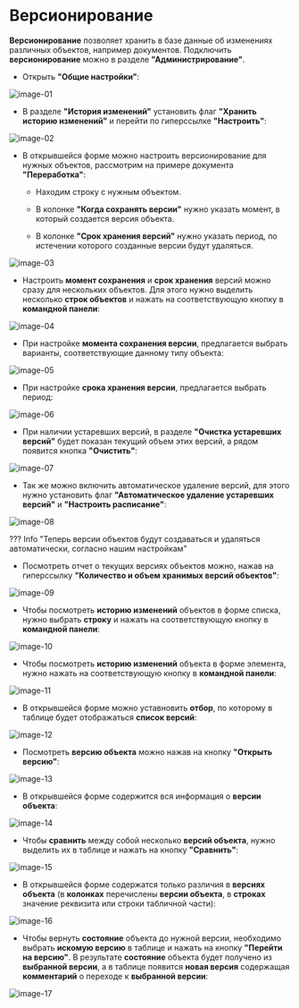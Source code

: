 # Версионирование


**Версионирование** позволяет хранить в базе данные об изменениях различных объектов, например документов.
Подключить **версионирование** можно в разделе **"Администрирование"**.

-   Открыть **"Общие настройки"**:

![image-01](Versioning.assets/image-01.png)
    
-   В разделе **"История изменений"** установить флаг **"Хранить историю изменений"** и перейти по гиперссылке **"Настроить"**:

![image-02](Versioning.assets/image-02.png)

-   В открывшейся форме можно настроить версионирование для нужных объектов, рассмотрим на примере документа **"Переработка"**:
  
    -   Находим строку с нужным объектом.
  
    -   В колонке **"Когда сохранять версии"** нужно указать момент, в который создается версия объекта.
  
    -   В колонке **"Срок хранения версий"** нужно указать период, по истечении которого созданные версии будут удаляться.
  
![image-03](Versioning.assets/image-03.png)
    
-   Настроить **момент сохранения** и **срок хранения** версий можно сразу для нескольких объектов. Для этого нужно выделить несколько **строк объектов** и нажать на соответствующую кнопку в **командной панели**:

![image-04](Versioning.assets/image-04.png)
    
-   При настройке **момента сохранения версии**, предлагается выбрать варианты, соответствующие данному типу объекта:
    
![image-05](Versioning.assets/image-05.png)
    
-   При настройке **срока хранения версии**, предлагается выбрать период:

![image-06](Versioning.assets/image-06.png)

-   При наличии устаревших версий, в разделе **"Очистка устаревших версий"** будет показан текущий объем этих версий, а рядом появится кнопка **"Очистить"**:

![image-07](Versioning.assets/image-07.png)

-   Так же можно включить автоматическое удаление версий, для этого нужно установить флаг **"Автоматическое удаление устаревших версий"** и **"Настроить расписание"**:

![image-08](Versioning.assets/image-08.png)

??? Info "Теперь версии объектов будут создаваться и удаляться автоматически, согласно нашим настройкам"
    
-   Посмотреть отчет о текущих версиях объектов можно, нажав на гиперссылку **"Количество и объем хранимых версий объектов"**:

![image-09](Versioning.assets/image-09.png)
    
-   Чтобы посмотреть **историю изменений** объектов в форме списка, нужно выбрать **строку** и нажать на соответствующую кнопку в **командной панели**:

![image-10](Versioning.assets/image-10.png)
        
-   Чтобы посмотреть **историю изменений** объекта в форме элемента, нужно нажать на соответствующую кнопку в **командной панели**:

![image-11](Versioning.assets/image-11.png)
    
-   В открывшейся форме можно уставновить **отбор**, по которому в таблице будет отображаться **список версий**:

![image-12](Versioning.assets/image-12.png)

-   Посмотреть **версию объекта** можно нажав на кнопку **"Открыть версию"**:

![image-13](Versioning.assets/image-13.png)
    
-   В открывшейся форме содержится вся информация о **версии объекта**:

![image-14](Versioning.assets/image-14.png)

-   Чтобы **сравнить** между собой несколько **версий объекта**, нужно выделить их в таблице и нажать на кнопку **"Сравнить"**:

![image-15](Versioning.assets/image-15.png)

-   В открывшейся форме содержатся только различия в **версиях объекта** (в **колонках** перечислены **версии объекта**, в **строках** значение реквизита или строки табличной части):

![image-16](Versioning.assets/image-16.png)

-   Чтобы вернуть **состояние** объекта до нужной версии, необходимо выбрать **искомую версию** в таблице и нажать на кнопку **"Перейти на версию"**. В результате **состояние** объекта будет получено из **выбранной версии**, а в таблице появится **новая версия** содержащая **комментарий** о переходе к **выбранной версии**:

![image-17](Versioning.assets/image-17.png)
